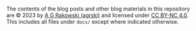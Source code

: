  The contents of the blog posts and other blog materials in this repository are © 2023 by [A G Rakowski (agrski)](https://github.com/agrski) and licensed under [CC BY-NC 4.0](http://creativecommons.org/licenses/by-nc/4.0/?ref=chooser-v1).
 This includes all files under `docs/` except where indicated otherwise.
